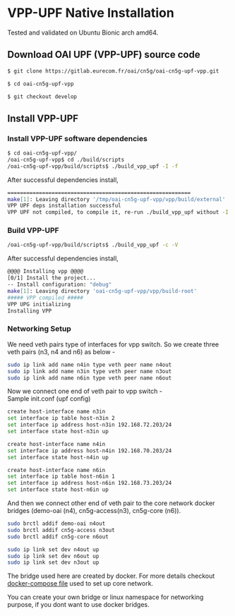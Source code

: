 # VPP-UPF Native Installation

Tested and validated on Ubuntu Bionic arch amd64.

## Download OAI UPF (VPP-UPF) source code

```bash
$ git clone https://gitlab.eurecom.fr/oai/cn5g/oai-cn5g-upf-vpp.git

$ cd oai-cn5g-upf-vpp

$ git checkout develop
```

## Install VPP-UPF

### Install VPP-UPF software dependencies

```bash
$ cd oai-cn5g-upf-vpp/
/oai-cn5g-upf-vpp$ cd ./build/scripts
/oai-cn5g-upf-vpp/build/scripts$ ./build_vpp_upf -I -f
```

After successful dependencies install, 
```bash
==========================================================
make[1]: Leaving directory '/tmp/oai-cn5g-upf-vpp/vpp/build/external'
VPP UPF deps installation successful
VPP UPF not compiled, to compile it, re-run ./build_vpp_upf without -I option
```
### Build VPP-UPF 

```bash
/oai-cn5g-upf-vpp/build/scripts$ ./build_vpp_upf -c -V 
```
After successful dependencies install, 
```bash
@@@@ Installing vpp @@@@
[0/1] Install the project...
-- Install configuration: "debug"
make[1]: Leaving directory 'oai-cn5g-upf-vpp/vpp/build-root'
##### VPP compiled #####
VPP UPG initializing
Installing VPP
```

### Networking Setup 
We need veth pairs type of interfaces for vpp switch. So we create three veth pairs (n3, n4 and n6) as below -
```bash
sudo ip link add name n4in type veth peer name n4out
sudo ip link add name n3in type veth peer name n3out
sudo ip link add name n6in type veth peer name n6out
```

Now we connect one end of veth pair to vpp switch - <br/>
Sample init.conf (upf config)
```bash
create host-interface name n3in
set interface ip table host-n3in 2
set interface ip address host-n3in 192.168.72.203/24
set interface state host-n3in up

create host-interface name n4in
set interface ip address host-n4in 192.168.70.203/24
set interface state host-n4in up

create host-interface name n6in
set interface ip table host-n6in 1
set interface ip address host-n6in 192.168.73.203/24
set interface state host-n6in up
```

And then we connect other end of veth pair to the core network docker bridges (demo-oai (n4), cn5g-access(n3), cn5g-core (n6)).
```bash
sudo brctl addif demo-oai n4out
sudo brctl addif cn5g-access n3out
sudo brctl addif cn5g-core n6out

sudo ip link set dev n4out up
sudo ip link set dev n6out up
sudo ip link set dev n3out up
```

The bridge used here are created by docker. For more details checkout [docker-compose file](https://gitlab.eurecom.fr/oai/cn5g/oai-cn5g-fed/-/blob/master/docker-compose/docker-compose-basic-vpp-nrf.yaml) used to set up core network.

You can create your own bridge or linux namespace for networking purpose, if you dont want to use docker bridges.
